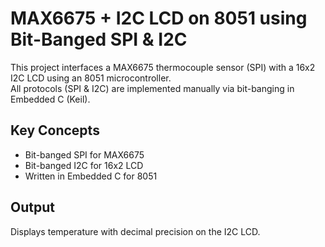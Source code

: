 # MAX6675 + I2C LCD on 8051 using Bit-Banged SPI & I2C

This project interfaces a MAX6675 thermocouple sensor (SPI) with a 16x2 I2C LCD using an 8051 microcontroller.  
All protocols (SPI & I2C) are implemented manually via bit-banging in Embedded C (Keil).

## Key Concepts
- Bit-banged SPI for MAX6675
- Bit-banged I2C for 16x2 LCD
- Written in Embedded C for 8051

## Output
Displays temperature with decimal precision on the I2C LCD.
